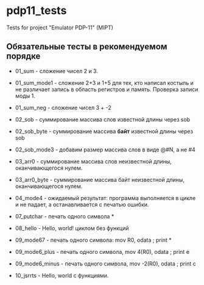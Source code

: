 # pdp11_tests
Tests for project "Emulator PDP-11" (MIPT)

## Обязательные тесты в рекомендуемом порядке

* 01_sum - сложение чисел 2 и 3.
* 01_sum_mode1 - сложение 2+3 и 1+5 для тех, кто написал костыль и не различает запись в область регистров и память. Проверка записи моды 1.
* 01_sum_neg - сложение чисел 3 + -2
* 02_sob - суммирование массива слов известной длины через sob
* 02_sob_byte - суммирование массива **байт** известной длины через sob
* 02_sob_mode3 - добавим размер массива слов в виде @#N, а не #4
* 03_arr0 - суммирование массива слов неизвестной длины, оканчивающегося нулем.
* 03_arr0_byte - суммирование массива байт неизвестной длины, оканчивающегося нулем.
* 04_mode4 - ожидаемый результат: программа выполняется в цикле и не падает, а останавливается с печатью ошибки.

* 07_putchar - печать одного символа *
* 08_hello - Hello, world! циклом без функций
* 09_mode67 - печать одного символа:    mov R0, odata        ; print *
* 09_mode6_plus - печать одного символа, mov 4(R0), odata    ; print e
* 09_mode6_minus - печать одного символа, mov -2(R0), odata  ; print c
* 10_jsrrts - Hello, world с функциями.
